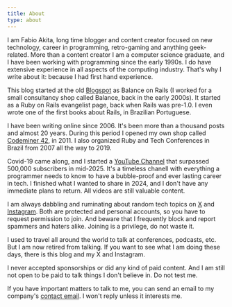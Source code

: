 ```yaml
---
title: About
type: about
---
```


I am Fabio Akita, long time blogger and content creator focused on new technology, career in programming, retro-gaming and anything geek-related. More than a content creator I am a computer science graduate, and I have been working with programming since the early 1990s. I do have extensive experience in all aspects of the computing industry. That's why I write about it: because I had first hand experience.

This blog started at the old [Blogspot](https://web.archive.org/web/20060715034642/http://balanceonrails.blogspot.com/) as Balance on Rails (I worked for a small consultancy shop called Balance, back in the early 2000s). It started as a Ruby on Rails evangelist page, back when Rails was pre-1.0. I even wrote one of the first books about Rails, in Brazilian Portuguese.

I have been writing online since 2006. It's been more than a thousand posts and almost 20 years. During this period I opened my own shop called [Codeminer 42](https://codeminer42.com), in 2011. I also organized Ruby and Tech Conferences in Brazil from 2007 all the way to 2019.

Covid-19 came along, and I started a [YouTube Channel](https://www.youtube.com/@Akitando) that surpassed 500,000 subscribers in mid-2025. It's a timeless chanell with everything a programmer needs to know to have a bubble-proof and ever lasting career in tech. I finished what I wanted to share in 2024, and I don't have any immediate plans to return. All videos are still valuable content.

I am always dabbling and ruminating about random tech topics on [X](https://x.com/AkitaOnRails) and [Instagram](https://www.instagram.com/akitaonrails/). Both are protected and personal accounts, so you have to request permission to join. And beware that I frequently block and report spammers and haters alike. Joining is a privilege, do not waste it.

I used to travel all around the world to talk at conferences, podcasts, etc. But I am now retired from talking. If you want to see what I am doing these days, there is this blog and my X and Instagram.

I never accepted sponsorships or did any kind of paid content. And I am still not open to be paid to talk things I don't believe in. Do not test me.

If you have important matters to talk to me, you can send an email to my company's [contact email](email://contact@codeminer42.com). I won't reply unless it interests me.
